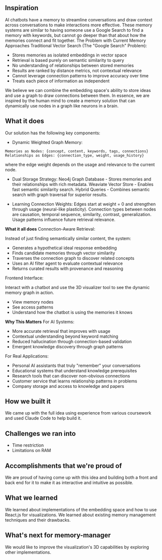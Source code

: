 ## Inspiration
AI chatbots have a memory to streamline conversations and draw context across conversations to make interactions more effective. These memory systems are similar to having someone use a Google Search to find a memory with keywords, but cannot go deeper than that about how the memories connect and fit together. 
The Problem with Current Memory Approaches
Traditional Vector Search (The "Google Search" Problem):

- Stores memories as isolated embeddings in vector space
- Retrieval is based purely on semantic similarity to query
- No understanding of relationships between stored memories
- Results are ranked by distance metrics, not contextual relevance
- Cannot leverage connection patterns to improve accuracy over time
- Treats each piece of information as independent

We believe we can combine the embedding space's ability to store ideas and use a graph to draw connections between them. In essence, we are inspired by the human mind to create a memory solution that can dynamically use nodes in a graph like neurons in a brain.

## What it does

Our solution has the following key components:
- Dynamic Weighted Graph Memory:

```
Memories as Nodes: {concept, content, keywords, tags, connections}
Relationships as Edges: {connection_type, weight, usage_history}
```

where the edge weight depends on the usage and relevance to the current node.

- Dual Storage Strategy: Neo4j Graph Database - Stores memories and their relationships with rich metadata. 
Weaviate Vector Store - Enables fast semantic similarity search.
Hybrid Queries - Combines semantic search with graph traversal for superior results.

- Learning Connection Weights: Edges start at weight = 0 and strengthen through usage (neural-like plasticity). Connection types between nodes are causation, temporal sequence, similarity, contrast, generalization. Usage patterns influence future retrieval relevance.

**What it all does**
Connection-Aware Retrieval:

Instead of just finding semantically similar content, the system:

- Generates a hypothetical ideal response embedding
- Finds candidate memories through vector similarity
- Traverses the connection graph to discover related concepts
- Uses an AI filter agent to evaluate contextual relevance
- Returns curated results with provenance and reasoning

Frontend Interface:

Interact with a chatbot and use the 3D visualizer tool to see the dynamic memory graph in action.

- View memory nodes
- See access patterns
- Understand how the chatbot is using the memories it knows

**Why This Matters**
For AI Systems:

- More accurate retrieval that improves with usage
- Contextual understanding beyond keyword matching
- Reduced hallucination through connection-based validation
- Emergent knowledge discovery through graph patterns

For Real Applications:

- Personal AI assistants that truly "remember" your conversations
- Educational systems that understand knowledge prerequisites
- Research tools that can discover non-obvious connections
- Customer service that learns relationship patterns in problems
- Company storage and access to knowledge and papers

## How we built it

We came up with the full idea using experience from various coursework and used Claude Code to help build it.

## Challenges we ran into

- Time restriction
- Limitations on RAM

## Accomplishments that we're proud of

We are proud of having come up with this idea and building both a front and back end for it to make it as interactive and intuitive as possible.

## What we learned

We learned about implementations of the embedding space and how to use React.js for visualizations. We learned about existing memory management techniques and their drawbacks.

## What's next for memory-manager

We would like to improve the visualization's 3D capabilities by exploring other implementations.

